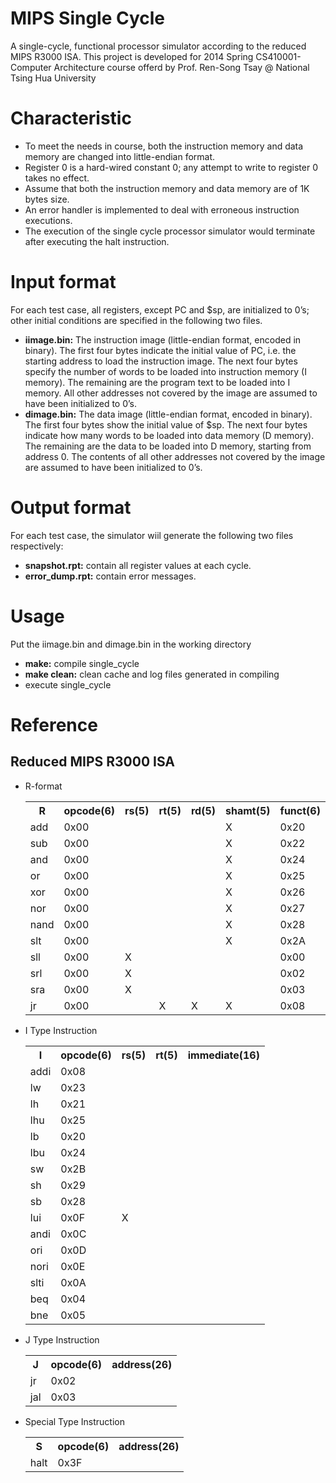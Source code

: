 <h1>MIPS Single Cycle</h1>
A single-cycle, functional processor simulator according to the reduced MIPS R3000 ISA. This project is developed for 2014 Spring CS410001-Computer Architecture course offerd by Prof. Ren-Song Tsay @ National Tsing Hua University 

<h1>Characteristic</h1>
<ul>
  <li>To meet the needs in course, both the instruction memory and data memory are changed into little-endian format.</li>
  <li>Register 0 is a hard-wired constant 0; any attempt to write to register 0 takes no effect.</li>
  <li>Assume that both the instruction memory and data memory are of 1K bytes size. </li>
  <li>An error handler is implemented to deal with erroneous instruction executions. </li>
  <li>The execution of the single cycle processor simulator would terminate after executing the halt instruction.</li>
</ul> 

<h1>Input format</h1>
For each test case, all registers, except PC and $sp, are initialized to 0’s; other initial conditions are specified in the following two files. 
<ul>
  <li><b>iimage.bin:</b> The instruction image (little-endian format, encoded in binary). The first four bytes indicate the initial value of PC, i.e. the starting address to load the instruction image. The next four bytes specify the number of words to be loaded into instruction memory (I memory). The remaining are the program text to be loaded into I memory. All other addresses not covered by the image are assumed to have been initialized to 0’s. </li>
  <li><b>dimage.bin:</b> The data image (little-endian format, encoded in binary). The first four bytes show the initial value of $sp. The next four bytes indicate how many words to be loaded into data memory (D memory). The remaining are the data to be loaded into D memory, starting from address 0. The contents of all other addresses not covered by the image are assumed to have been initialized to 0’s.</li>
</ul>

<h1>Output format</h1>  
For each test case, the simulator wiil generate the following two files respectively: 
<ul>
  <li><b>snapshot.rpt:</b> contain all register values at each cycle. </li>
  <li><b>error_dump.rpt:</b> contain error messages. </li>
</ul>

<h1>Usage</h1>
Put the iimage.bin and dimage.bin in the working directory
<ul>
  <li><b>make:</b> compile single_cycle</li>
  <li><b>make clean:</b> clean cache and log files generated in compiling</li>
  <li>execute single_cycle</li>
</ul>


<h1>Reference</h1>
<h2>Reduced MIPS R3000 ISA</h2>
<ul>
  <li>R-format</li>
    <table>
      <tr>
        <th>R</th>
        <th>opcode(6)</th>
        <th>rs(5)</th>
        <th>rt(5)</th>
        <th>rd(5)</th>
        <th>shamt(5)</th>
        <th>funct(6)</th>
      </tr>
      <tr>
        <td>add</td>
        <td>0x00</td>
        <td></td>
        <td></td>
        <td></td>
        <td>X</td>
        <td>0x20</td>
      </tr>
      <tr>
        <td>sub</td>
        <td>0x00</td>
        <td></td>
        <td></td>
        <td></td>
        <td>X</td>
        <td>0x22</td>
      </tr>
      <tr>
        <td>and</td>
        <td>0x00</td>
        <td></td>
        <td></td>
        <td></td>
        <td>X</td>
        <td>0x24</td>
      </tr>
      <tr>
        <td>or</td>
        <td>0x00</td>
        <td></td>
        <td></td>
        <td></td>
        <td>X</td>
        <td>0x25</td>
      </tr>
      <tr>
        <td>xor</td>
        <td>0x00</td>
        <td></td>
        <td></td>
        <td></td>
        <td>X</td>
        <td>0x26</td>
      </tr>
      <tr>
        <td>nor</td>
        <td>0x00</td>
        <td></td>
        <td></td>
        <td></td>
        <td>X</td>
        <td>0x27</td>
      </tr>
      <tr>
        <td>nand</td>
        <td>0x00</td>
        <td></td>
        <td></td>
        <td></td>
        <td>X</td>
        <td>0x28</td>
      </tr>
      <tr>
        <td>slt</td>
        <td>0x00</td>
        <td></td>
        <td></td>
        <td></td>
        <td>X</td>
        <td>0x2A</td>
      </tr>
      <tr>
        <td>sll</td>
        <td>0x00</td>
        <td>X</td>
        <td></td>
        <td></td>
        <td></td>
        <td>0x00</td>
      </tr>
      <tr>
        <td>srl</td>
        <td>0x00</td>
        <td>X</td>
        <td></td>
        <td></td>
        <td></td>
        <td>0x02</td>
      </tr>
      <tr>
        <td>sra</td>
        <td>0x00</td>
        <td>X</td>
        <td></td>
        <td></td>
        <td></td>
        <td>0x03</td>
      </tr>
      <tr>
        <td>jr</td>
        <td>0x00</td>
        <td></td>
        <td>X</td>
        <td>X</td>
        <td>X</td>
        <td>0x08</td>
      </tr>
    </table> 
  <li>I Type Instruction</li>
    <table>
      <tr>
        <th>I</th>
        <th>opcode(6)</th>
        <th>rs(5)</th>
        <th>rt(5)</th>
        <th>immediate(16)</th>
      </tr>
      <tr>
        <td>addi</td>
        <td>0x08</td>
        <td></td>
        <td></td>
        <td></td>
      </tr>
      <tr>
        <td>lw</td>
        <td>0x23</td>
        <td></td>
        <td></td>
        <td></td>
      </tr>
      <tr>
        <td>lh</td>
        <td>0x21</td>
        <td></td>
        <td></td>
        <td></td>
      </tr>
      <tr>
        <td>lhu</td>
        <td>0x25</td>
        <td></td>
        <td></td>
        <td></td>
      </tr>
      <tr>
        <td>lb</td>
        <td>0x20</td>
        <td></td>
        <td></td>
        <td></td>
      </tr>
      <tr>
        <td>lbu</td>
        <td>0x24</td>
        <td></td>
        <td></td>
        <td></td>
      </tr>
      <tr>
        <td>sw</td>
        <td>0x2B</td>
        <td></td>
        <td></td>
        <td></td>
      </tr>
      <tr>
        <td>sh</td>
        <td>0x29</td>
        <td></td>
        <td></td>
        <td></td>
      </tr>
      <tr>
        <td>sb</td>
        <td>0x28</td>
        <td></td>
        <td></td>
        <td></td>
      </tr>
      <tr>
        <td>lui</td>
        <td>0x0F</td>
        <td>X</td>
        <td></td>
        <td></td>
      </tr>
      <tr>
        <td>andi</td>
        <td>0x0C</td>
        <td></td>
        <td></td>
        <td></td>
      </tr>
      <tr>
        <td>ori</td>
        <td>0x0D</td>
        <td></td>
        <td></td>
        <td></td>
      </tr>
      <tr>
        <td>nori</td>
        <td>0x0E</td>
        <td></td>
        <td></td>
        <td></td>
      </tr>
      <tr>
        <td>slti</td>
        <td>0x0A</td>
        <td></td>
        <td></td>
        <td></td>
      </tr>
      <tr>
        <td>beq</td>
        <td>0x04</td>
        <td></td>
        <td></td>
        <td></td>
      </tr>
      <tr>
        <td>bne</td>
        <td>0x05</td>
        <td></td>
        <td></td>
        <td></td>
      </tr>
    </table>
  <li>J Type Instruction</li>
    <table>
      <tr>
        <th>J</th>
        <th>opcode(6)</th>
        <th>address(26)</th>
      </tr>
      <tr>
        <td>jr</td>
        <td>0x02</td>
        <td></td>
      </tr>
      <tr>
        <td>jal</td>
        <td>0x03</td>
        <td></td>
      </tr>
    </table>
  <li>Special Type Instruction</li>
  <table>
      <tr>
        <th>S</th>
        <th>opcode(6)</th>
        <th>address(26)</th>
      </tr>
      <tr>
        <td>halt</td>
        <td>0x3F</td>
        <td></td>
    </table>
</ul>
